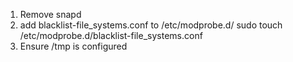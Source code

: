 1. Remove snapd
2. add blacklist-file_systems.conf to /etc/modprobe.d/
    sudo touch /etc/modprobe.d/blacklist-file_systems.conf
3. Ensure /tmp is configured
